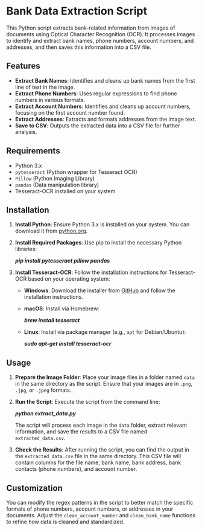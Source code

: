 # Bank Data Extraction Script

This Python script extracts bank-related information from images of documents using Optical Character Recognition (OCR). It processes images to identify and extract bank names, phone numbers, account numbers, and addresses, and then saves this information into a CSV file.

## Features

- **Extract Bank Names**: Identifies and cleans up bank names from the first line of text in the image.
- **Extract Phone Numbers**: Uses regular expressions to find phone numbers in various formats.
- **Extract Account Numbers**: Identifies and cleans up account numbers, focusing on the first account number found.
- **Extract Addresses**: Extracts and formats addresses from the image text.
- **Save to CSV**: Outputs the extracted data into a CSV file for further analysis.

## Requirements

- Python 3.x
- `pytesseract` (Python wrapper for Tesseract OCR)
- `Pillow` (Python Imaging Library)
- `pandas` (Data manipulation library)
- Tesseract-OCR installed on your system

## Installation

1. **Install Python**: Ensure Python 3.x is installed on your system. You can download it from [python.org](https://www.python.org/).

2. **Install Required Packages**: Use pip to install the necessary Python libraries:

   
    ***pip install pytesseract pillow pandas***
    

3. **Install Tesseract-OCR**: Follow the installation instructions for Tesseract-OCR based on your operating system:

    - **Windows**: Download the installer from [GitHub](https://github.com/tesseract-ocr/tesseract) and follow the installation instructions.
    - **macOS**: Install via Homebrew:


      ***brew install tesseract***
   

    - **Linux**: Install via package manager (e.g., `apt` for Debian/Ubuntu):


      ***sudo apt-get install tesseract-ocr***
      

## Usage

1. **Prepare the Image Folder**: Place your image files in a folder named `data` in the same directory as the script. Ensure that your images are in `.png`, `.jpg`, or `.jpeg` formats.

2. **Run the Script**: Execute the script from the command line:

 
    ***python extract_data.py***
  

    The script will process each image in the `data` folder, extract relevant information, and save the results to a CSV file named `extracted_data.csv`.

3. **Check the Results**: After running the script, you can find the output in the `extracted_data.csv` file in the same directory. This CSV file will contain columns for the file name, bank name, bank address, bank contacts (phone numbers), and account number.

## Customization

You can modify the regex patterns in the script to better match the specific formats of phone numbers, account numbers, or addresses in your documents. Adjust the `clean_account_number` and `clean_bank_name` functions to refine how data is cleaned and standardized.
